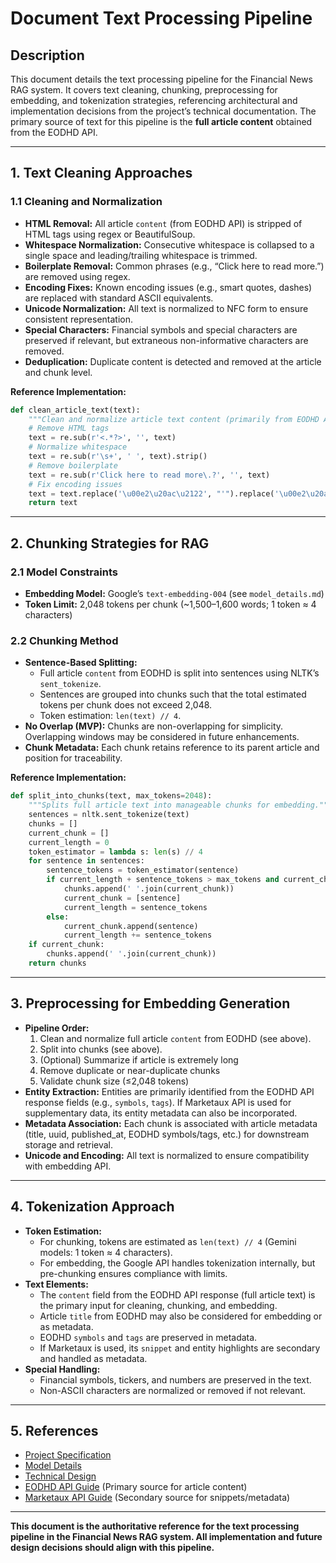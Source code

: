 # Document Text Processing Pipeline

## Description
This document details the text processing pipeline for the Financial News RAG system. It covers text cleaning, chunking, preprocessing for embedding, and tokenization strategies, referencing architectural and implementation decisions from the project’s technical documentation. The primary source of text for this pipeline is the **full article content** obtained from the EODHD API.

---

## 1. Text Cleaning Approaches

### 1.1 Cleaning and Normalization
- **HTML Removal:** All article `content` (from EODHD API) is stripped of HTML tags using regex or BeautifulSoup.
- **Whitespace Normalization:** Consecutive whitespace is collapsed to a single space and leading/trailing whitespace is trimmed.
- **Boilerplate Removal:** Common phrases (e.g., “Click here to read more.”) are removed using regex.
- **Encoding Fixes:** Known encoding issues (e.g., smart quotes, dashes) are replaced with standard ASCII equivalents.
- **Unicode Normalization:** All text is normalized to NFC form to ensure consistent representation.
- **Special Characters:** Financial symbols and special characters are preserved if relevant, but extraneous non-informative characters are removed.
- **Deduplication:** Duplicate content is detected and removed at the article and chunk level.

**Reference Implementation:**
```python
def clean_article_text(text):
    """Clean and normalize article text content (primarily from EODHD API)."""
    # Remove HTML tags
    text = re.sub(r'<.*?>', '', text)
    # Normalize whitespace
    text = re.sub(r'\s+', ' ', text).strip()
    # Remove boilerplate
    text = re.sub(r'Click here to read more\.?', '', text)
    # Fix encoding issues
    text = text.replace('\u00e2\u20ac\u2122', "'").replace('\u00e2\u20ac\u0153', '"').replace('\u00e2\u20ac', '"')
    return text
```

---

## 2. Chunking Strategies for RAG

### 2.1 Model Constraints
- **Embedding Model:** Google’s `text-embedding-004` (see `model_details.md`)
- **Token Limit:** 2,048 tokens per chunk (~1,500–1,600 words; 1 token ≈ 4 characters)

### 2.2 Chunking Method
- **Sentence-Based Splitting:**
  - Full article `content` from EODHD is split into sentences using NLTK’s `sent_tokenize`.
  - Sentences are grouped into chunks such that the total estimated tokens per chunk does not exceed 2,048.
  - Token estimation: `len(text) // 4`.
- **No Overlap (MVP):** Chunks are non-overlapping for simplicity. Overlapping windows may be considered in future enhancements.
- **Chunk Metadata:** Each chunk retains reference to its parent article and position for traceability.

**Reference Implementation:**
```python
def split_into_chunks(text, max_tokens=2048):
    """Splits full article text into manageable chunks for embedding."""
    sentences = nltk.sent_tokenize(text)
    chunks = []
    current_chunk = []
    current_length = 0
    token_estimator = lambda s: len(s) // 4
    for sentence in sentences:
        sentence_tokens = token_estimator(sentence)
        if current_length + sentence_tokens > max_tokens and current_chunk:
            chunks.append(' '.join(current_chunk))
            current_chunk = [sentence]
            current_length = sentence_tokens
        else:
            current_chunk.append(sentence)
            current_length += sentence_tokens
    if current_chunk:
        chunks.append(' '.join(current_chunk))
    return chunks
```

---

## 3. Preprocessing for Embedding Generation

- **Pipeline Order:**
  1. Clean and normalize full article `content` from EODHD (see above).
  2. Split into chunks (see above).
  3. (Optional) Summarize if article is extremely long
  4. Remove duplicate or near-duplicate chunks
  5. Validate chunk size (≤2,048 tokens)
- **Entity Extraction:** Entities are primarily identified from the EODHD API response fields (e.g., `symbols`, `tags`). If Marketaux API is used for supplementary data, its entity metadata can also be incorporated.
- **Metadata Association:** Each chunk is associated with article metadata (title, uuid, published_at, EODHD symbols/tags, etc.) for downstream storage and retrieval.
- **Unicode and Encoding:** All text is normalized to ensure compatibility with embedding API.

---

## 4. Tokenization Approach

- **Token Estimation:**
  - For chunking, tokens are estimated as `len(text) // 4` (Gemini models: 1 token ≈ 4 characters).
  - For embedding, the Google API handles tokenization internally, but pre-chunking ensures compliance with limits.
- **Text Elements:**
  - The `content` field from the EODHD API response (full article text) is the primary input for cleaning, chunking, and embedding.
  - Article `title` from EODHD may also be considered for embedding or as metadata.
  - EODHD `symbols` and `tags` are preserved in metadata.
  - If Marketaux is used, its `snippet` and entity highlights are secondary and handled as metadata.
- **Special Handling:**
  - Financial symbols, tickers, and numbers are preserved in the text.
  - Non-ASCII characters are normalized or removed if not relevant.

---

## 5. References
- [Project Specification](./project_spec.md)
- [Model Details](./model_details.md)
- [Technical Design](./technical_design.md)
- [EODHD API Guide](./eodhd_api.md) (Primary source for article content)
- [Marketaux API Guide](./marketaux_api.md) (Secondary source for snippets/metadata)

---

**This document is the authoritative reference for the text processing pipeline in the Financial News RAG system. All implementation and future design decisions should align with this pipeline.**
